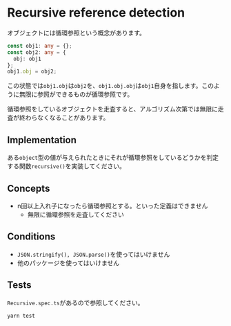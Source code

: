# Recursive reference detection

オブジェクトには循環参照という概念があります。

```typescript
const obj1: any = {};
const obj2: any = {
  obj: obj1
};
obj1.obj = obj2;
```

この状態では`obj1.obj`は`obj2`を、`obj1.obj.obj`は`obj1`自身を指します。このように無限に参照ができるものが循環参照です。

循環参照をしているオブジェクトを走査すると、アルゴリズム次第では無限に走査が終わらなくなることがあります。

## Implementation

ある`object`型の値が与えられたときにそれが循環参照をしているどうかを判定する関数`recursive()`を実装してください。

## Concepts

* n回以上入れ子になったら循環参照とする。といった定義はできません
    * 無限に循環参照を走査してください

## Conditions

* `JSON.stringify(), JSON.parse()`を使ってはいけません
* 他のパッケージを使ってはいけません

## Tests

`Recursive.spec.ts`があるので参照してください。

```
yarn test
```